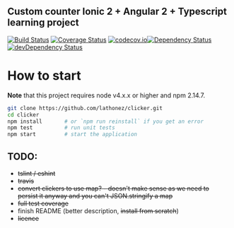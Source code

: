 ## Custom counter Ionic 2 + Angular 2 + Typescript learning project
[![Build Status](https://travis-ci.org/lathonez/clicker.svg?branch=master)](https://travis-ci.org/lathonez/clicker) [![Coverage Status](https://coveralls.io/repos/lathonez/clicker/badge.svg?branch=master&service=github)](https://coveralls.io/github/lathonez/clicker?branch=master) [![codecov.io](https://codecov.io/github/lathonez/clicker/coverage.svg?branch=master)](https://codecov.io/github/lathonez/clicker?branch=master)[![Dependency Status](https://david-dm.org/lathonez/clicker.svg)](https://david-dm.org/lathonez/clicker)[![devDependency Status](https://david-dm.org/lathonez/clicker/dev-status.svg)](https://david-dm.org/lathonez/clicker#info=devDependencies)

# How to start

**Note** that this project requires node v4.x.x or higher and npm 2.14.7.

```bash
git clone https://github.com/lathonez/clicker.git
cd clicker
npm install       # or `npm run reinstall` if you get an error
npm test          # run unit tests
npm start         # start the application
```

## TODO:
* ~~tslint / eshint~~
* ~~travis~~
* ~~convert clickers to use map? - doesn't make sense as we need to persist it anyway and you can't JSON.stringify a map~~
* ~~full test coverage~~
* finish README (better description, ~~install from scratch~~)
* ~~licence~~

